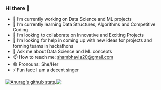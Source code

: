 ### Hi there 👋

<!--
**Shambhavi-Singh/Shambhavi-Singh** is a ✨ _special_ ✨ repository because its `README.md` (this file) appears on your GitHub profile.-->



- 🔭 I’m currently working on Data Science and ML projects
- 🌱 I’m currently learning Data Structures, Algorithms and Competitive Coding
- 👯 I’m looking to collaborate on Innovative and Exciting Projects 
- 🤔 I’m looking for help in coming up with new ideas for projects and forming teams in hackathons
- 💬 Ask me about Data Science and ML concepts
- 📫 How to reach me: shambhavis20@gmail.com
- 😄 Pronouns: She/Her
- ⚡ Fun fact: I am a decent singer

<a href="https://github.com/Shambhavi-Singh/github-readme-stats">
  <img align="center" src="https://github-readme-stats.anuraghazra1.vercel.app/api?username=anuraghazra&show_icons=true&include_all_commits=true&theme=material-palenight" alt="Anurag's github stats" />
</a>
<a href="https://github.com/anuraghazra/github-readme-stats">
  <!-- Change the `github-readme-stats.anuraghazra1.vercel.app` to `github-readme-stats.vercel.app`  -->
  <img align="center" src="https://github-readme-stats.anuraghazra1.vercel.app/api/top-langs/?username=anuraghazra&layout=compact&theme=material-palenight" />
</a>

